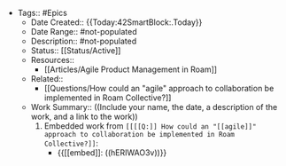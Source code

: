 - Tags:: #Epics
    - Date Created:: {{Today:42SmartBlock:.Today}}
    - Date Range:: #not-populated
    - Description:: #not-populated
    - Status:: [[Status/Active]]
    - Resources:: 
        - [[Articles/Agile Product Management in Roam]]
    - Related:: 
        - [[Questions/How could an "agile" approach to collaboration be implemented in Roam Collective?]]
    - Work Summary::  ((Include your name, the date, a description of the work, and a link to the work))
        1. Embedded work from `[[[[Q:]] How could an "[[agile]]" approach to collaboration be implemented in Roam Collective?]]`:
            - {{[[embed]]: ((hERIWAO3v))}}
